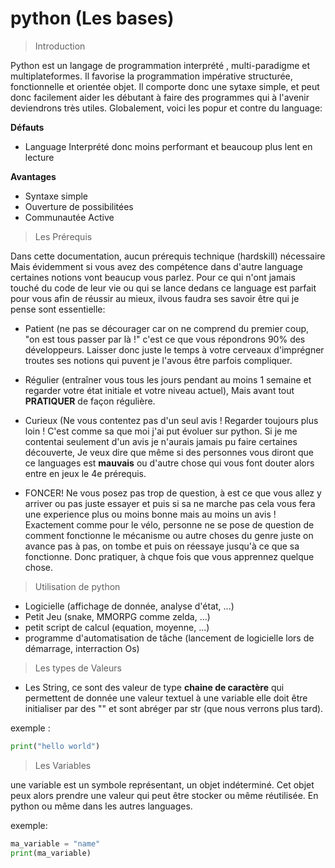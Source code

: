 # python (Les bases)

> Introduction

Python est un langage de programmation interprété ,
multi-paradigme et multiplateformes.
Il favorise la programmation impérative structurée, fonctionnelle et orientée objet.
Il comporte donc une sytaxe simple, et peut donc facilement aider les débutant à faire des programmes
qui à l'avenir deviendrons très utiles. Globalement, voici les popur et contre du language:

**Défauts**
* Language Interprété donc moins performant et beaucoup plus lent en lecture

**Avantages**
* Syntaxe simple
* Ouverture de possibilitées
* Communautée Active

> Les Prérequis

Dans cette documentation, aucun prérequis technique (hardskill) nécessaire
Mais évidemment si vous avez des compétence dans d'autre language certaines notions
vont beaucup vous parlez. Pour ce qui n'ont jamais touché du code de leur vie ou qui se lance
dedans ce language est parfait pour vous afin de réussir au mieux, ilvous faudra ses savoir
être qui je pense sont essentielle:

* Patient (ne pas se décourager car on ne comprend du premier coup, "on est tous passer
par là !" c'est ce que vous répondrons 90% des développeurs. Laisser donc juste le temps à votre cerveaux
d'imprégner troutes ses notions qui puvent je l'avous être parfois compliquer.

* Régulier (entraîner vous tous les jours pendant au moins 1 semaine et regarder votre état initiale et
votre niveau actuel), Mais avant tout **PRATIQUER** de façon régulière. 

* Curieux (Ne vous contentez pas d'un seul avis ! Regarder toujours plus loin ! C'est comme sa que moi
j'ai put évoluer sur python. Si je me contentai seulement d'un avis je n'aurais jamais pu faire certaines
découverte, Je veux dire que même si des personnes vous diront que ce languages est **mauvais** ou d'autre chose
qui vous font douter alors entre en jeux le 4e prérequis.

* FONCER! Ne vous posez pas trop de question, à est ce que vous allez y arriver ou pas juste essayer
et puis si sa ne marche pas cela vous fera une experience plus ou moins bonne mais au moins un avis !
Exactement comme pour le vélo, personne ne se pose de question de comment fonctionne le mécanisme ou
autre choses du genre juste on avance pas à pas, on tombe et puis on réessaye jusqu'à ce que sa fonctionne.
Donc pratiquer, à chque fois que vous apprennez quelque chose.

> Utilisation de python

* Logicielle (affichage de donnée, analyse d'état, ...)
* Petit Jeu (snake, MMORPG comme zelda, ...)
* petit script de calcul (equation, moyenne, ...)
* programme d'automatisation de tâche (lancement de logicielle lors de démarrage, interraction Os)

> Les types de Valeurs

* Les String, ce sont des valeur de type **chaine de caractère** qui permettent de donnée une valeur textuel à une variable
elle doit être initialiser par des "" et sont abréger par str (que nous verrons plus tard).

exemple :
```py
print("hello world")
```

> Les Variables

une variable est un symbole représentant, un objet indéterminé. Cet objet peux alors prendre une valeur qui peut être stocker ou même réutilisée.
En python ou même dans les autres languages.

exemple:
```py
ma_variable = "name"
print(ma_variable)
```
